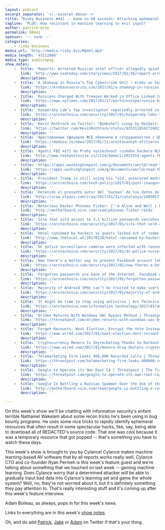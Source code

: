 ```yaml
---
layout: podcast
excerpt_separator: '<!--excerpt-above-->'
title: 'Risky Business #441 -- Gone in 60 seconds: Attacking ephemeral resources'
tagline: 'PLUS: How resistant is machine learning to evil input?'
author: patrick-gray
permalink: RB441
sponsor: '-- none --'
categories:
    - risky-business
media_url: 'http://media.risky.biz/RB441.mp3'
media_length: '43112000'
media_type: audio/mpeg
show_notes:
    -  title: 'Reports: Arrested Russian intel officer allegedly spied for U.S.'
       link: 'http://www.usatoday.com/story/news/2017/01/26/report-arrested-russian-intel-officer-allegedly-spied-us/97094696/'
       description: '' 
    -  title: 'A Shakeup in Russia’s Top Cybercrime Unit — Krebs on Security'
       link: 'https://krebsonsecurity.com/2017/01/a-shakeup-in-russias-top-cybercrime-unit/'
       description: '' 
    -  title: 'Russians Charged With Treason Worked in Office Linked to Election Hacking - The New York Times'
       link: 'https://www.nytimes.com/2017/01/27/world/europe/russia-hacking-us-election.html'
       description: '' 
    -  title: 'Kaspersky Lab’s top investigator reportedly arrested in treason probe | Ars Technica'
       link: 'https://arstechnica.com/security/2017/01/kaspersky-labs-top-investigator-reportedly-arrested-in-treason-probe/'
       description: '' 
    -  title: 'Kevin Rothrock on Twitter: "Bombshell scoop by Rosbalt: @b0ltai2′s leader was allegedly arrested last October, and he’s the one who ratted out the two FSB agents."'
       link: 'https://twitter.com/KevinRothrock/status/825311854272602113'
       description: '' 
    -  title: 'Арестованных офицеров ФСБ обвинили в сотрудничестве с ЦРУ — Meduza'
       link: 'https://meduza.io/news/2017/01/31/arestovannyh-ofitserov-fsb-obvinili-v-sotrudnichestve-s-tsru'
       description: '' 
    -  title: 'Agenti FBI míří do Prahy vyslechnout ruského hackera Nikulina — ČT24 — Česká televize'
       link: 'http://www.ceskatelevize.cz/ct24/domaci/2021553-agenti-fbi-miri-do-prahy-vyslechnout-ruskeho-hackera-nikulina'
       description: '' 
    -  title: 'https://apps.washingtonpost.com/g/documents/world/read-the-trump-administrations-draft-of-the-executive-order-on-cybersecurity/2306/'
       link: 'https://apps.washingtonpost.com/g/documents/world/read-the-trump-administrations-draft-of-the-executive-order-on-cybersecurity/2306/'
       description: '' 
    -  title: 'President Trump is still using his “old, unsecured Android phone” | Ars Technica'
       link: 'https://arstechnica.com/tech-policy/2017/01/post-inauguration-president-trump-still-uses-his-old-android-phone/'
       description: '' 
    -  title: 'Detenido el presunto autor del ‘hackeo’ de los datos de 5.500 ‘mossos’ | Cataluña | EL PAÍS'
       link: 'http://ccaa.elpais.com/ccaa/2017/01/31/catalunya/1485857756_658955.html?id_externo_rsoc=TW_CC'
       description: '' 
    -  title: 'Notorious Hacker Phineas Fisher: I''m Alive and Well | Motherboard'
       link: 'http://motherboard.vice.com/read/phineas-fisher-raids'
       description: '' 
    -  title: 'Site that sold access to 3.1 billion passwords vanishes after reported raid | Ars Technica'
       link: 'https://arstechnica.com/security/2017/01/site-that-sold-access-to-3-1-billion-passwords-vanishes-after-reported-raid/'
       description: '' 
    -  title: 'Hotel ransomed by hackers as guests locked out of rooms - The Local'
       link: 'http://www.thelocal.at/20170128/hotel-ransomed-by-hackers-as-guests-locked-in-rooms'
       description: '' 
    -  title: 'DC police surveillance cameras were infected with ransomware before inauguration | Ars Technica'
       link: 'https://arstechnica.com/security/2017/01/dc-police-surveillance-cameras-were-infected-with-ransomware-before-inauguration/'
       description: '' 
    -  title: 'Now there’s a better way to prevent Facebook account takeovers | Ars Technica'
       link: 'https://arstechnica.com/security/2017/01/now-theres-a-better-way-to-prevent-facebook-account-takeovers/'
       description: '' 
    -  title: 'Forgotten passwords are bane of the Internet. Facebook wants to fix that | Ars Technica'
       link: 'https://arstechnica.com/security/2017/01/forgotten-passwords-are-bane-of-the-internet-facebook-wants-to-fix-that/'
       description: '' 
    -  title: 'Majority of Android VPNs can’t be trusted to make users more secure | Ars Technica'
       link: 'https://arstechnica.com/security/2017/01/majority-of-android-vpns-cant-be-trusted-to-make-users-more-secure/'
       description: '' 
    -  title: 'It might be time to stop using antivirus | Ars Technica'
       link: 'https://arstechnica.com/information-technology/2017/01/antivirus-is-bad/'
       description: '' 
    -  title: 'Dridex Returns With Windows UAC Bypass Method | Threatpost | The first stop for security news'
       link: 'https://threatpost.com/dridex-returns-with-windows-uac-bypass-method/123420/'
       description: '' 
    -  title: 'Forget Recounts. Next Election, Encrypt the Vote Instead | WIRED'
       link: 'https://www.wired.com/2017/01/next-election-dont-recount-vote-encrypt/'
       description: '' 
    -  title: 'Cryptocurrency Monero Is Skyrocketing Thanks to Darknet Druglords | WIRED'
       link: 'https://www.wired.com/2017/01/monero-drug-dealers-cryptocurrency-choice-fire/'
       description: '' 
    -  title: 'Telemarketing Firm Leaks 400,000 Recorded Calls | Threatpost | The first stop for security news'
       link: 'https://threatpost.com/telemarketing-firm-leaks-400000-recorded-calls/123447/'
       description: '' 
    -  title: 'Google to Operate its Own Root CA | Threatpost | The first stop for security news'
       link: 'https://threatpost.com/google-to-operate-its-own-root-ca/123391/'
       description: '' 
    -  title: 'Google Is Battling a Russian Spammer Over the Use of the Letter ''G'' | Motherboard'
       link: 'http://motherboard.vice.com/read/google-is-battling-a-russian-spammer-over-the-use-of-the-letter-g'
       description: '' 

---
```

On this week's show we'll be chatting with information security's enfant terrible Nathaniel Wakelam about some recon tricks he's been using in bug bounty programs. He uses some nice tricks to rapidly identify ephemeral resources that often result in some spectacular hacks, like, say, being able to download all of REDACTED's source code. That one was cool because it was a temporary resource that got popped -- that's something you have to watch these days. 

This week's show is brought to you by Cylance! Cylance makes machine learning-based AV software that by all reports works really well. Cylance CTO and co-founder Ryan Permeh is this week's feature guest and we're talking about something that we touched on last week -- gaming machine learning. Does Cylance worry that a determined attacker will be able to gradually input bad data into Cylance's learning set and game the whole system? Well, no, they're not worried about it, but it's definitely something they pay attention to. That's really interesting stuff and it's coming up after this week's feature interview.

Adam Boileau, as always, pops in for this week's news.

Links to everything are in this week's <a href='http://risky.biz/RB441_notes'>show notes</a>.

Oh, and do add <a href='https://twitter.com/riskybusiness'>Patrick</a>, <a href='https://twitter.com/doublejake'>Jake</a> or <a href='https://twitter.com/metlstorm'>Adam</a> on Twitter if that's your thing.
